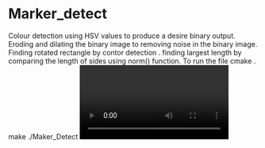 # Marker_detect
Colour detection using HSV values to produce a desire binary  output.
Eroding and dilating the binary image to removing noise in the binary image.
Finding rotated rectangle by contor detection .
finding largest length by comparing the length of sides using norm() function. 
  To run the file 
    cmake .
     make 
    ./Maker_Detect <video path>
                           
